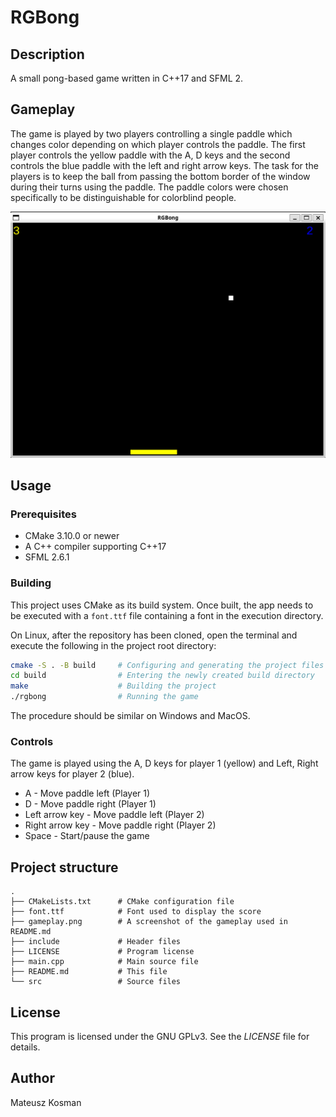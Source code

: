 # RGBong

## Description
A small pong-based game written in C++17 and SFML 2.

## Gameplay
The game is played by two players controlling a single paddle which changes color depending on which player controls the paddle. The first player controls the yellow paddle with the A, D keys and the second controls the blue paddle with the left and right arrow keys. The task for the players is to keep the ball from passing the bottom border of the window during their turns using the paddle. The paddle colors were chosen specifically to be distinguishable for colorblind people.

![Gameplay](gameplay.png)

## Usage
### Prerequisites
- CMake 3.10.0 or newer
- A C++ compiler supporting C++17
- SFML 2.6.1

### Building
This project uses CMake as its build system. Once built, the app needs to be executed with a `font.ttf` file containing a font in the execution directory.

On Linux, after the repository has been cloned, open the terminal and execute the following in the project root directory:
```sh
cmake -S . -B build     # Configuring and generating the project files
cd build                # Entering the newly created build directory
make                    # Building the project
./rgbong                # Running the game
```

The procedure should be similar on Windows and MacOS.

### Controls
The game is played using the A, D keys for player 1 (yellow) and Left, Right arrow keys for player 2 (blue).
- A - Move paddle left (Player 1)
- D - Move paddle right (Player 1)
- Left arrow key - Move paddle left (Player 2)
- Right arrow key - Move paddle right (Player 2)
- Space - Start/pause the game

## Project structure
    .
    ├── CMakeLists.txt      # CMake configuration file
    ├── font.ttf            # Font used to display the score
    ├── gameplay.png        # A screenshot of the gameplay used in README.md
    ├── include             # Header files
    ├── LICENSE             # Program license
    ├── main.cpp            # Main source file
    ├── README.md           # This file
    └── src                 # Source files

## License
This program is licensed under the GNU GPLv3. See the *LICENSE* file for details.

## Author
Mateusz Kosman